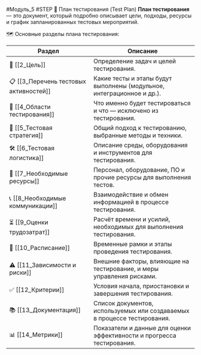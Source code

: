 #Модуль_5 #STEP
📝 План тестирования (Test Plan)
**План тестирования** — это документ, который подробно описывает цели, подходы, ресурсы и график запланированных тестовых мероприятий.

🗺️ Основные разделы плана тестирования:

|Раздел|Описание|
|---|---|
|🥅 [[2_Цель]]|Определение задач и целей тестирования.|
|📋 [[3_Перечень тестовых активностей]]|Какие тесты и этапы будут выполнены (модульное, интеграционное и др.).|
|🎯 [[4_Области тестирования]]|Что именно будет тестироваться и что — исключено из тестирования.|
|🧭 [[5_Тестовая стратегия]]|Общий подход к тестированию, выбранные методы и техники.|
|🛠️ [[6_Тестовая логистика]]|Описание среды, оборудования и инструментов для тестирования.|
|👥 [[7_Необходимые ресурсы]]|Персонал, оборудование, ПО и прочие ресурсы для выполнения тестов.|
|📞 [[8_Необходимые коммуникации]]|Взаимодействие и обмен информацией в процессе тестирования.|
|⏳ [[9_Оценки трудозатрат]]|Расчёт времени и усилий, необходимых для выполнения тестирования.|
|📅 [[10_Расписание]]|Временные рамки и этапы проведения тестирования.|
|⚠️ [[11_Зависимости и риски]]|Внешние факторы, влияющие на тестирование, и меры управления рисками.|
|✅ [[12_Критерии]]|Условия начала, приостановки и завершения тестирования.|
|📚 [[13_Документация]]|Список документов, используемых или создаваемых в процессе тестирования.|
|📊 [[14_Метрики]]|Показатели и данные для оценки эффективности и прогресса тестирования.|